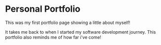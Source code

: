 # Personal Portfolio

This was my first portfolio page showing a little about myself!

It takes me back to when I started my software development journey. This portfolio also reminds me of 
how far i've come!
